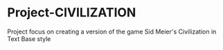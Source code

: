 # Project-CIVILIZATION
Project focus on creating a version of the game Sid Meier's Civilization in Text Base style
